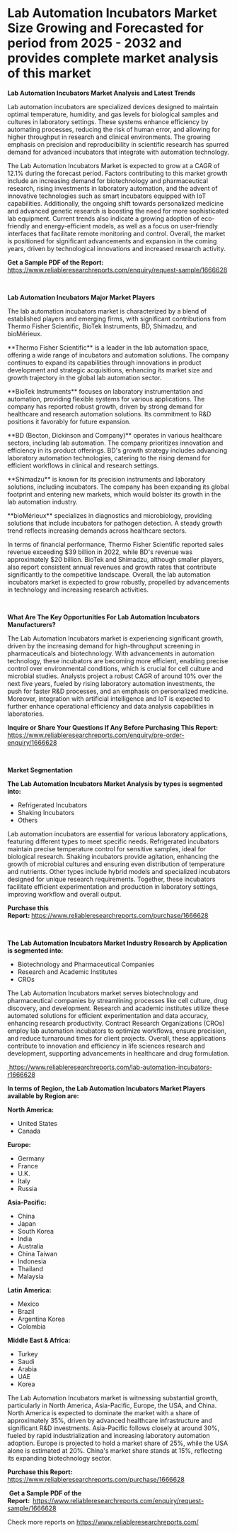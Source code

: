 <p><h1>Lab Automation Incubators Market Size Growing and Forecasted for period from 2025 - 2032 and provides complete market analysis of this market</h1></p><p><strong>Lab Automation Incubators Market Analysis and Latest Trends</strong></p>
<p><p>Lab automation incubators are specialized devices designed to maintain optimal temperature, humidity, and gas levels for biological samples and cultures in laboratory settings. These systems enhance efficiency by automating processes, reducing the risk of human error, and allowing for higher throughput in research and clinical environments. The growing emphasis on precision and reproducibility in scientific research has spurred demand for advanced incubators that integrate with automation technology.</p><p>The Lab Automation Incubators Market is expected to grow at a CAGR of 12.1% during the forecast period. Factors contributing to this market growth include an increasing demand for biotechnology and pharmaceutical research, rising investments in laboratory automation, and the advent of innovative technologies such as smart incubators equipped with IoT capabilities. Additionally, the ongoing shift towards personalized medicine and advanced genetic research is boosting the need for more sophisticated lab equipment. Current trends also indicate a growing adoption of eco-friendly and energy-efficient models, as well as a focus on user-friendly interfaces that facilitate remote monitoring and control. Overall, the market is positioned for significant advancements and expansion in the coming years, driven by technological innovations and increased research activity.</p></p>
<p><strong>Get a Sample PDF of the Report:&nbsp;</strong> <a href="https://www.reliableresearchreports.com/enquiry/request-sample/1666628?utm_campaign=2255&utm_medium=2&utm_source=Github&utm_content=ia&utm_term=08032025&utm_id=lab-automation-incubators">https://www.reliableresearchreports.com/enquiry/request-sample/1666628</a></p>
<p>&nbsp;</p>
<p><strong>Lab Automation Incubators Major Market Players</strong></p>
<p><p>The lab automation incubators market is characterized by a blend of established players and emerging firms, with significant contributions from Thermo Fisher Scientific, BioTek Instruments, BD, Shimadzu, and bioMérieux.</p><p>**Thermo Fisher Scientific** is a leader in the lab automation space, offering a wide range of incubators and automation solutions. The company continues to expand its capabilities through innovations in product development and strategic acquisitions, enhancing its market size and growth trajectory in the global lab automation sector.</p><p>**BioTek Instruments** focuses on laboratory instrumentation and automation, providing flexible systems for various applications. The company has reported robust growth, driven by strong demand for healthcare and research automation solutions. Its commitment to R&D positions it favorably for future expansion.</p><p>**BD (Becton, Dickinson and Company)** operates in various healthcare sectors, including lab automation. The company prioritizes innovation and efficiency in its product offerings. BD's growth strategy includes advancing laboratory automation technologies, catering to the rising demand for efficient workflows in clinical and research settings.</p><p>**Shimadzu** is known for its precision instruments and laboratory solutions, including incubators. The company has been expanding its global footprint and entering new markets, which would bolster its growth in the lab automation industry.</p><p>**bioMérieux** specializes in diagnostics and microbiology, providing solutions that include incubators for pathogen detection. A steady growth trend reflects increasing demands across healthcare sectors. </p><p>In terms of financial performance, Thermo Fisher Scientific reported sales revenue exceeding $39 billion in 2022, while BD's revenue was approximately $20 billion. BioTek and Shimadzu, although smaller players, also report consistent annual revenues and growth rates that contribute significantly to the competitive landscape. Overall, the lab automation incubators market is expected to grow robustly, propelled by advancements in technology and increasing research activities.</p></p>
<p>&nbsp;</p>
<p><strong>What Are The Key Opportunities For Lab Automation Incubators Manufacturers?</strong></p>
<p><p>The Lab Automation Incubators market is experiencing significant growth, driven by the increasing demand for high-throughput screening in pharmaceuticals and biotechnology. With advancements in automation technology, these incubators are becoming more efficient, enabling precise control over environmental conditions, which is crucial for cell culture and microbial studies. Analysts project a robust CAGR of around 10% over the next five years, fueled by rising laboratory automation investments, the push for faster R&D processes, and an emphasis on personalized medicine. Moreover, integration with artificial intelligence and IoT is expected to further enhance operational efficiency and data analysis capabilities in laboratories.</p></p>
<p><strong>Inquire or Share Your Questions If Any Before Purchasing This Report:</strong> <a href="https://www.reliableresearchreports.com/enquiry/pre-order-enquiry/1666628?utm_campaign=2255&utm_medium=2&utm_source=Github&utm_content=ia&utm_term=08032025&utm_id=lab-automation-incubators">https://www.reliableresearchreports.com/enquiry/pre-order-enquiry/1666628</a></p>
<p>&nbsp;</p>
<p><strong>Market Segmentation</strong></p>
<p><strong>The Lab Automation Incubators Market Analysis by types is segmented into:</strong></p>
<p><ul><li>Refrigerated Incubators</li><li>Shaking Incubators</li><li>Others</li></ul></p>
<p><p>Lab automation incubators are essential for various laboratory applications, featuring different types to meet specific needs. Refrigerated incubators maintain precise temperature control for sensitive samples, ideal for biological research. Shaking incubators provide agitation, enhancing the growth of microbial cultures and ensuring even distribution of temperature and nutrients. Other types include hybrid models and specialized incubators designed for unique research requirements. Together, these incubators facilitate efficient experimentation and production in laboratory settings, improving workflow and overall output.</p></p>
<p><strong>Purchase this Report:&nbsp;</strong><a href="https://www.reliableresearchreports.com/purchase/1666628?utm_campaign=2255&utm_medium=2&utm_source=Github&utm_content=ia&utm_term=08032025&utm_id=lab-automation-incubators">https://www.reliableresearchreports.com/purchase/1666628</a></p>
<p>&nbsp;</p>
<p><strong>The Lab Automation Incubators Market Industry Research by Application is segmented into:</strong></p>
<p><ul><li>Biotechnology and Pharmaceutical Companies</li><li>Research and Academic Institutes</li><li>CROs</li></ul></p>
<p><p>The Lab Automation Incubators market serves biotechnology and pharmaceutical companies by streamlining processes like cell culture, drug discovery, and development. Research and academic institutes utilize these automated solutions for efficient experimentation and data accuracy, enhancing research productivity. Contract Research Organizations (CROs) employ lab automation incubators to optimize workflows, ensure precision, and reduce turnaround times for client projects. Overall, these applications contribute to innovation and efficiency in life sciences research and development, supporting advancements in healthcare and drug formulation.</p></p>
<p><a href="https://www.reliableresearchreports.com/lab-automation-incubators-r1666628?utm_campaign=2255&utm_medium=2&utm_source=Github&utm_content=ia&utm_term=08032025&utm_id=lab-automation-incubators">&nbsp;https://www.reliableresearchreports.com/lab-automation-incubators-r1666628</a></p>
<p><strong>In terms of Region, the Lab Automation Incubators Market Players available by Region are:</strong></p>
<p>
    <p> <strong> North America: </strong>
        <ul>
            <li>United States</li>
            <li>Canada</li>
        </ul>
        </p> 
    <p> <strong> Europe: </strong>
        <ul>
            <li>Germany</li>
            <li>France</li>
            <li>U.K.</li>
            <li>Italy</li>
            <li>Russia</li>
        </ul>
        </p> 
    <p> <strong> Asia-Pacific: </strong>
        <ul>
            <li>China</li>
            <li>Japan</li>
            <li>South Korea</li>
            <li>India</li>
            <li>Australia</li>
            <li>China Taiwan</li>
            <li>Indonesia</li>
            <li>Thailand</li>
            <li>Malaysia</li>
        </ul>
        </p> 
    <p> <strong> Latin America: </strong>
        <ul>
            <li>Mexico</li>
            <li>Brazil</li>
            <li>Argentina Korea</li>
            <li>Colombia</li>
        </ul>
        </p> 
    <p> <strong> Middle East & Africa: </strong>
        <ul>
            <li>Turkey</li>
            <li>Saudi</li>
            <li>Arabia</li>
            <li>UAE</li>
            <li>Korea</li>
        </ul>
    </p>
    </p>
<p><p>The Lab Automation Incubators market is witnessing substantial growth, particularly in North America, Asia-Pacific, Europe, the USA, and China. North America is expected to dominate the market with a share of approximately 35%, driven by advanced healthcare infrastructure and significant R&D investments. Asia-Pacific follows closely at around 30%, fueled by rapid industrialization and increasing laboratory automation adoption. Europe is projected to hold a market share of 25%, while the USA alone is estimated at 20%. China's market share stands at 15%, reflecting its expanding biotechnology sector.</p></p>
<p><strong>Purchase this Report: </strong><a href="https://www.reliableresearchreports.com/purchase/1666628?utm_campaign=2255&utm_medium=2&utm_source=Github&utm_content=ia&utm_term=08032025&utm_id=lab-automation-incubators">https://www.reliableresearchreports.com/purchase/1666628</a></p>
<p>&nbsp;<strong>Get a Sample PDF of the Report:&nbsp;&nbsp;</strong><a href="https://www.reliableresearchreports.com/enquiry/request-sample/1666628?utm_campaign=2255&utm_medium=2&utm_source=Github&utm_content=ia&utm_term=08032025&utm_id=lab-automation-incubators">https://www.reliableresearchreports.com/enquiry/request-sample/1666628</a></p>
<p><strong></strong></p>
<p>Check more reports on <a href="https://www.reliableresearchreports.com/?utm_campaign=2255&utm_medium=2&utm_source=Github&utm_content=ia&utm_term=08032025&utm_id=lab-automation-incubators">https://www.reliableresearchreports.com/</a></p>